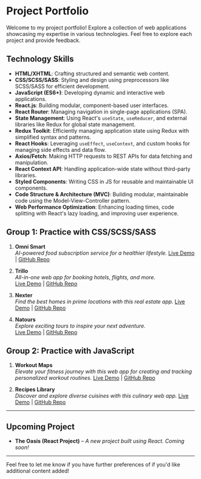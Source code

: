 # Project Portfolio

Welcome to my project portfolio! Explore a collection of web applications showcasing my expertise in various technologies. Feel free to explore each project and provide feedback.

## Technology Skills

- **HTML/XHTML**: Crafting structured and semantic web content.
- **CSS/SCSS/SASS**: Styling and design using preprocessors like SCSS/SASS for efficient development.
- **JavaScript (ES6+)**: Developing dynamic and interactive web applications.
- **React.js**: Building modular, component-based user interfaces.
- **React Router**: Managing navigation in single-page applications (SPA).
- **State Management**: Using React's `useState`, `useReducer`, and external libraries like Redux for global state management.
- **Redux Toolkit**: Efficiently managing application state using Redux with simplified syntax and patterns.
- **React Hooks**: Leveraging `useEffect`, `useContext`, and custom hooks for managing side effects and data flow.
- **Axios/Fetch**: Making HTTP requests to REST APIs for data fetching and manipulation.
- **React Context API**: Handling application-wide state without third-party libraries.
- **Styled Components**: Writing CSS in JS for reusable and maintainable UI components.
- **Code Structure & Architecture (MVC)**: Building modular, maintainable code using the Model-View-Controller pattern.
- **Web Performance Optimization**: Enhancing loading times, code splitting with React's lazy loading, and improving user experience.

## Group 1: Practice with CSS/SCSS/SASS

1.  **Omni Smart**  
    _AI-powered food subscription service for a healthier lifestyle._
    [Live Demo](https://omni-smart.netlify.app) | [GitHub Repo](https://github.com/Jamzzee/Projects/tree/main/Omnifood)

2.  **Trillo**  
     _All-in-one web app for booking hotels, flights, and more._  
     [Live Demo](https://trillo-web-booking.netlify.app/) | [GitHub Repo](https://github.com/Jamzzee/Projects/tree/main/Trillo)

3.  **Nexter**  
     _Find the best homes in prime locations with this real estate app._
    [Live Demo](https://nexter-prime-homes.netlify.app/) | [GitHub Repo](https://github.com/Jamzzee/Projects/tree/main/Nexter)

4.  **Natours**  
     _Explore exciting tours to inspire your next adventure._  
     [Live Demo](https://adventours-tours.netlify.app/) | [GitHub Repo](https://github.com/Jamzzee/Projects/tree/main/Natours)

## Group 2: Practice with JavaScript

1. **Workout Maps**  
   _Elevate your fitness journey with this web app for creating and tracking personalized workout routines._
   [Live Demo](https://workout-maps.netlify.app) | [GitHub Repo](https://github.com/Jamzzee/Projects/tree/main/Workout_map-app)

2. **Recipes Library**  
   _Discover and explore diverse cuisines with this culinary web app._
   [Live Demo](https://recipes-library.netlify.app) | [GitHub Repo](https://github.com/Jamzzee/Projects/tree/main/Recipes_library-app)

---

## **Upcoming Project**

- **The Oasis (React Project)** – _A new project built using React. Coming soon!_

---

Feel free to let me know if you have further preferences of if you'd like additional content added!
